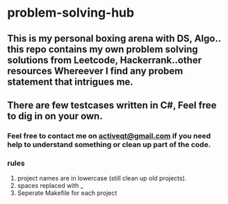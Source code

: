 # problem-solving-hub
## This is my personal boxing arena with DS, Algo.. this repo contains my own problem solving solutions from Leetcode, Hackerrank..other resources Whereever I find any probem statement that intrigues me.
## There are few testcases written in C#, Feel free to dig in on your own.
### Feel free to contact me on activeqt@gmail.com if you need help to understand something or clean up part of the code.

### rules
1. project names are in lowercase (still clean up old projects).
2. spaces replaced with _
3. Seperate Makefile for each project

